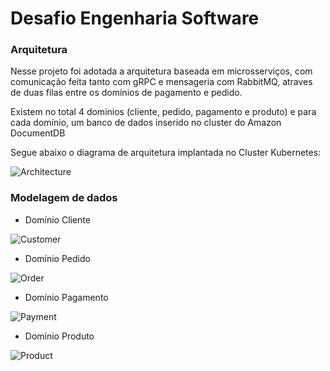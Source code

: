 # Desafio Engenharia Software


### Arquitetura 

Nesse projeto foi adotada a arquitetura baseada em microsserviços, com comunicação feita tanto com gRPC e mensageria com
RabbitMQ, atraves de duas filas entre os domínios de pagamento e pedido.

Existem no total 4 dominios (cliente, pedido, pagamento e produto) e para cada domínio, um banco de dados inserido no 
cluster do Amazon DocumentDB

Segue abaixo o diagrama de arquitetura implantada no Cluster Kubernetes:

![Architecture](ms-backend-for-fronted/src/main/resources/diagrams/architecture.png)


### Modelagem de dados
 
 * Domínio Cliente

![Customer](ms-customer/src/main/resources/docs/datamodeling/customer-model.drawio.png)


 * Domínio Pedido

![Order](ms-order/src/main/resources/docs/datamodeling/order-model.drawio.png)

 * Domínio Pagamento

![Payment](ms-payment/src/main/resources/documentation/datamodeling/payment-model.drawio.png)

* Domínio Produto

![Product](ms-product/src/main/resources/documentation/datamodeling/product-model.drawio.png)